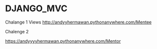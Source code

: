 # DJANGO_MVC

Chalange 1 Views
http://andyyhermawan.pythonanywhere.com/Mentee

Chalenge 2

https://andyyyyhermawan.pythonanywhere.com/Mentor
